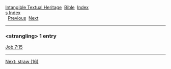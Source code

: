 [Intangible Textual Heritage](../../index)  [Bible](../index) 
[Index](index)   
[s Index](_s_)  
  [Previous](c10995)  [Next](c10997) 

------------------------------------------------------------------------

### &lt;strangling&gt; 1 entry

[Job 7:15](../kjv/job007.htm#015)  

------------------------------------------------------------------------

[Next: straw (16)](c10997)
